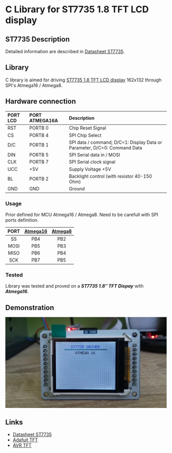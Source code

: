 # C Library for ST7735 1.8 TFT LCD display

## ST7735 Description
Detailed information are described in [Datasheet ST7735](http://www.displayfuture.com/Display/datasheet/controller/ST7735.pdf).

## Library
C library is aimed for driving [ST7735 1.8 TFT LCD display](#demonstration) 162x132 through SPI's Atmega16 / Atmega8.

## Hardware connection
| PORT LCD | PORT ATMEGA16A | Description |
| :--- | :--- |  :--- |
| RST | PORTB 0 | Chip Reset Signal |
| CS | PORTB 4 | SPI Chip Select |
| D/C | PORTB 1 | SPI data / command; D/C=1: Display Data or Parameter, D/C=0: Command Data |
| DIN | PORTB 5 | SPI Serial data in / MOSI |
| CLK | PORTB 7 | SPI Serial clock signal |
| UCC | +5V | Supply Voltage +5V |
| BL | PORTB 2 | Backlight control (with resistor 40-150 Ohm) |
| GND | GND | Ground |

### Usage
Prior defined for MCU Atmega16 / Atmega8. Need to be carefull with SPI ports definition.

| PORT  | [Atmega16](http://ww1.microchip.com/downloads/en/devicedoc/doc2466.pdf) | [Atmega8](https://ww1.microchip.com/downloads/en/DeviceDoc/Atmel-2486-8-bit-AVR-microcontroller-ATmega8_L_datasheet.pdf) |
| :---: | :---: | :---: |
| SS | PB4 | PB2 |
| MOSI | PB5 | PB3 |
| MISO | PB6 | PB4 |
| SCK | PB7 | PB5 |

### Tested
Library was tested and proved on a **_ST7735 1.8″ TFT Dispay_** with **_Atmega16_**.
  
## Demonstration
<img src="img/st7735.jpg" />

## Links
- [Datasheet ST7735](http://www.displayfuture.com/Display/datasheet/controller/ST7735.pdf)
- [Adafuit TFT](https://github.com/adafruit/Adafruit-ST7735-Library)
- [AVR TFT](http://w8bh.net/avr/AvrTFT.pdf)
